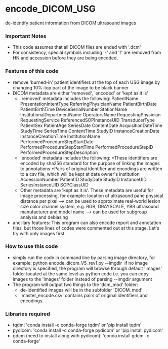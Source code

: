 # encode_DICOM_USG
de-identify patient information from DICOM ultrasound images

### Important Notes
- This code assumes that all DICOM files are ended with '.dcm'
- For consistency, special symbols including '-' and '/' are removed from HN and accession before they are being encoded.

### Features of this code
- remove 'burned-in' patient identifiers at the top of each USG image by changing 10%-top part of the image to be black banner
- DICOM metadata are either 'removed', 'encoded' or 'kept as it is'
    - 'removed' metadata includes the following:
        PatientName
        PresentationIntentType
        ReferringPhysicianName
        PatientBirthDate
        PatientBirthTime
        DeviceSerialNumber
        StationName
        InstitutionalDepartmentName
        OperatorsName
        RequestingPhysician
        RequestingService
        ReferencedSOPInstanceUID
        TransducerType
        PatientSex
        PatientAge
        SeriesDate
        ContentDate
        AcquisitionDateTime
        StudyTime
        SeriesTime
        ContentTime
        StudyID
        InstanceCreationDate
        InstanceCreationTime
        InstitutionName
        PerformedProcedureStepStartDate
        PerformedProcedureStepStartTime
        PerformedProcedureStepID
        PerformedProcedureStepDescription
    - 'encoded' metadata includes the following:
        *These identifiers are encoded by sha256 standard for the purpose of linking the images to annotations
        *Pairs of original identifier and encodings are written to a csv file, which will be kept at data owner's institution
        AccessionNumber
        PatientID
        StudyDate
        StudyID
        InstanceUID
        SeriesInstanceUID
        SOPClassUID
    - Other metadata are 'kept as it is'. These metadata are useful for image processing, for example:
        location of ultrasound pane
        physical distance per pixel --> can be used to approximate real-world lesion size
        color channel system, e.g. RGB, GRAYSCALE, YBR
        ultrasound manufacturer and model name --> can be used for subgroup analysis and debiasing
- ancillary features: This program can also encode report and annotation files,
but those lines of codes were commented out at this stage. Let's try with only images first.

### How to use this code
- simply run the code in command line by parsing image directory, for example:
    python encode_dicom_V5_rev1.py --imgdir <image directory>
    if no image directory is specified, the program will browse through default 'images' folder located at the same level as python code
    i.e. you can copy images to the 'images' folder instead of parsing --imgdir argument
- The program will output two things to the 'dcm_mod' folder:
    - de-identified images will be in the subfolder 'DICOM_mod'
    - 'master_encode.csv' contains pairs of original identifiers and encodings.

### Libraries required
- tqdm: 'conda install -c conda-forge tqdm' or 'pip install tqdm'
- pydicom: 'conda install -c conda-forge pydicom' or 'pip install pydicom'
- gdcm (need to install along with pydicom): 'conda install gdcm -c conda-forge'

